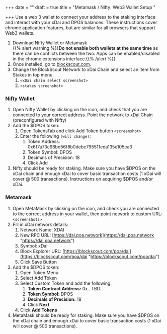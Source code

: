 +++
date = ""
draft = true
title = "Metamask / Nifty:  Web3 Wallet Setup "

+++
Use a web 3 wallet to connect your address to the staking interface and interact with your xDai and DPOS balances. These instructions cover chrome application features, but are similar for all browsers that support Web3 wallets.

1. Download Nifty Wallet or Metamask  
   {{% alert warning %}}**Do not enable both wallets at the same time** as there can be conflicts between the two. Apps can be enabled/disabled in the chrome extensions interface.{{% /alert %}}
2. Once installed, go to [blockscout.com](http://blockscout.com/).
3. Change the BlockScout Network to xDai Chain and select an item from Stakes in top menu.
   1. `<xDai chain select screenshot>`
   2. `<stakes screenshot>`

### Nifty Wallet

1. Open Nifty Wallet by clicking on the icon, and check that you are connected to your correct address. Point the network to xDai Chain (preconfigured with Nifty)
2. Add the $DPOS token:
   1. Open TokensTab and click Add Token button `<screenshot>`
   2. Enter the following `(will change)`:
      1. Token Address: 0x6f7a73c96bd56f8b0debc795511eda135e105ea3
      2. Token Symbol: DPOS
      3. Decimals of Precision: 18
      4. Click Add
3. Nifty should be ready for staking. Make sure you have $DPOS on the xDai chain and enough xDai to cover basic transaction costs (1 xDai will cover @ 500 transactions). Instructions on acquiring $DPOS and/or xDai.

### Metamask

1. Open MetaMask by clicking on the icon, and check you are connected to the correct address in your wallet, then point network to custom URL:  
   `<screenshots>`
2. Fill in xDai network details:
   1. Network Name: XDAI
   2. New RPC URL: [https://dai.poa.network](https://dai.poa.network "https://dai.poa.network")
   3. Symbol: xDai
   4. Block Explorer URL: [https://blockscout.com/poa/dai](https://blockscout.com/poa/dai "https://blockscout.com/poa/dai")
   5. Click Save Button
3. Add the $DPOS token:
   1. Open Token Menu
   2. Select Add Token
   3. Select Custom Token and add the following:
      1. **Token Contract Address:** 0x...TBD...
      2. **Token Symbol:** DPOS
      3. **Decimals of Precision:** 18
      4. Click **Next**
   4. Click **Add Tokens**
4. MetaMask should be ready for staking. Make sure you have $DPOS on the xDai chain and enough xDai to cover basic transaction costs (1 xDai will cover @ 500 transactions).